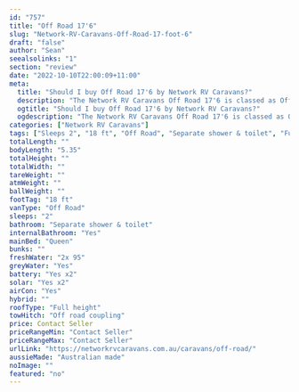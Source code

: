 ```yaml
---
id: "757"
title: "Off Road 17'6"
slug: "Network-RV-Caravans-Off-Road-17-foot-6"
draft: "false"
author: "Sean"
seealsolinks: "1"
section: "review"
date: "2022-10-10T22:00:09+11:00"
meta:
  title: "Should I buy Off Road 17'6 by Network RV Caravans?"
  description: "The Network RV Caravans Off Road 17'6 is classed as Off Road, and sleeps 2 people. It is Australian made and comes in at 18 ft. It generally has Separate shower & toilet."
  ogtitle: "Should I buy Off Road 17'6 by Network RV Caravans?"
  ogdescription: "The Network RV Caravans Off Road 17'6 is classed as Off Road, and sleeps 2 people. It is Australian made and comes in at 18 ft. It generally has Separate shower & toilet."
categories: ["Network RV Caravans"]
tags: ["Sleeps 2", "18 ft", "Off Road", "Separate shower & toilet", "Full height", "Price Unknown", "Australian made"]
totalLength: ""
bodyLength: "5.35"
totalHeight: ""
totalWidth: ""
tareWeight: ""
atmWeight: ""
ballWeight: ""
footTag: "18 ft"
vanType: "Off Road"
sleeps: "2"
bathroom: "Separate shower & toilet"
internalBathroom: "Yes"
mainBed: "Queen"
bunks: ""
freshWater: "2x 95"
greyWater: "Yes"
battery: "Yes x2"
solar: "Yes x2"
airCon: "Yes"
hybrid: ""
roofType: "Full height"
towHitch: "Off road coupling"
price: Contact Seller
priceRangeMin: "Contact Seller"
priceRangeMax: "Contact Seller"
urlLink: "https://networkrvcaravans.com.au/caravans/off-road/"
aussieMade: "Australian made"
noImage: ""
featured: "no"
---
```


